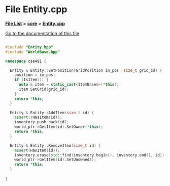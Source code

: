 

# File Entity.cpp

[**File List**](files.md) **>** [**core**](dir_0d27ce74e9bd514c31e1d63efab6b388.md) **>** [**Entity.cpp**](_entity_8cpp.md)

[Go to the documentation of this file](_entity_8cpp.md)

```C++

#include "Entity.hpp"
#include "WorldBase.hpp"

namespace cse491 {

  Entity & Entity::SetPosition(GridPosition in_pos, size_t grid_id) {
    position = in_pos;
    if (IsItem()) {
      auto & item = static_cast<ItemBase&>(*this);
      item.SetGrid(grid_id);
    }
    return *this;
  }

  Entity & Entity::AddItem(size_t id) {
    assert(!HasItem(id));
    inventory.push_back(id);
    world_ptr->GetItem(id).SetOwner(*this);
    return *this;
  }

  Entity & Entity::RemoveItem(size_t id) {
    assert(HasItem(id));
    inventory.erase(std::find(inventory.begin(), inventory.end(), id));
    world_ptr->GetItem(id).SetUnowned();
    return *this;
  }
 
}

```

